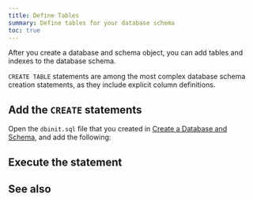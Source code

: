 ```yaml
---
title: Define Tables
summary: Define tables for your database schema
toc: true
---
```


After you create a database and schema object, you can add tables and indexes to the database schema.

`CREATE TABLE` statements are among the most complex database schema creation statements, as they include explicit column definitions.

## Add the `CREATE` statements

Open the `dbinit.sql` file that you created in [Create a Database and Schema](schema-design-database-schema.html), and add the following:



## Execute the statement



## See also



